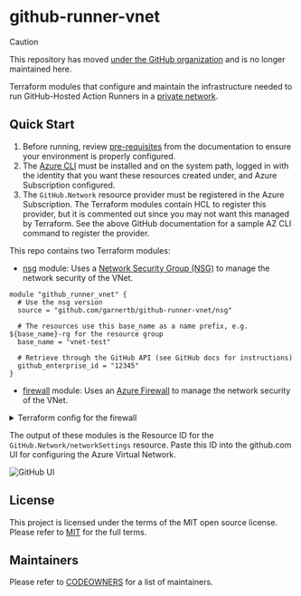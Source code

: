 # github-runner-vnet


> [!CAUTION]
> This repository has moved [under the GitHub organization](https://github.com/github/terraform-github-runner-vnet) and is no longer maintained here.

Terraform modules that configure and maintain the infrastructure needed to run GitHub-Hosted Action Runners in a [private network](https://docs.github.com/en/enterprise-cloud@latest/admin/configuration/configuring-private-networking-for-hosted-compute-products/configuring-private-networking-for-github-hosted-runners).

## Quick Start

1. Before running, review [pre-requisites](https://docs.github.com/en/enterprise-cloud@latest/admin/configuration/configuring-private-networking-for-hosted-compute-products/configuring-private-networking-for-github-hosted-runners#prerequisites) from the documentation to ensure your environment is properly configured.
1. The [Azure CLI](https://learn.microsoft.com/en-us/cli/azure/) must be installed and on the system path, logged in with the identity that you want these resources created under, and Azure Subscription configured.
1. The `GitHub.Network` resource provider must be registered in the Azure Subscription. The Terraform modules contain HCL to register this provider, but it is commented out since you may not want this managed by Terraform. See the above GitHub documentation for a sample AZ CLI command to register the provider.

This repo contains two Terraform modules:

* [nsg](./modules/nsg/) module: Uses a [Network Security Group (NSG)](https://learn.microsoft.com/en-us/azure/virtual-network/network-security-groups-overview) to manage the network security of the VNet.

```hcl
module "github_runner_vnet" {
  # Use the nsg version
  source = "github.com/garnertb/github-runner-vnet/nsg"

  # The resources use this base_name as a name prefix, e.g. ${base_name}-rg for the resource group
  base_name = "vnet-test"
  
  # Retrieve through the GitHub API (see GitHub docs for instructions)
  github_enterprise_id = "12345"
}
```

* [firewall](./modules/firewall/) module: Uses an [Azure Firewall](https://learn.microsoft.com/en-us/azure/firewall/overview) to manage the network security of the VNet.

<details><summary>Terraform config for the firewall</summary>

Provision and configure the infrastructure in Terraform by calling this module:

```hcl
module "github_runner_vnet" {
  # Use the firewall version
  source = "github.com/garnertb/github-runner-vnet/firewall"

  # The resources use this base_name as a name prefix, e.g. ${base_name}-rg for the resource group
  base_name = "vnet-test"
  
  # Retrieve through the GitHub API (see GitHub docs for instructions)
  github_enterprise_id = "12345"
}
```

</details>

The output of these modules is the Resource ID for the `GitHub.Network/networkSettings` resource. Paste this ID into the github.com UI for configuring the Azure Virtual Network.

![GitHub UI](./images/github-az-network-settings.jpg)

## License

This project is licensed under the terms of the MIT open source license. Please refer to [MIT](./LICENSE) for the full terms.

## Maintainers

Please refer to [CODEOWNERS](./CODEOWNERS) for a list of maintainers.
